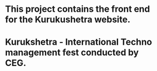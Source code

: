 # This project contains the front end for the Kurukushetra website.
# Kurukshetra - International Techno management fest conducted by CEG.
